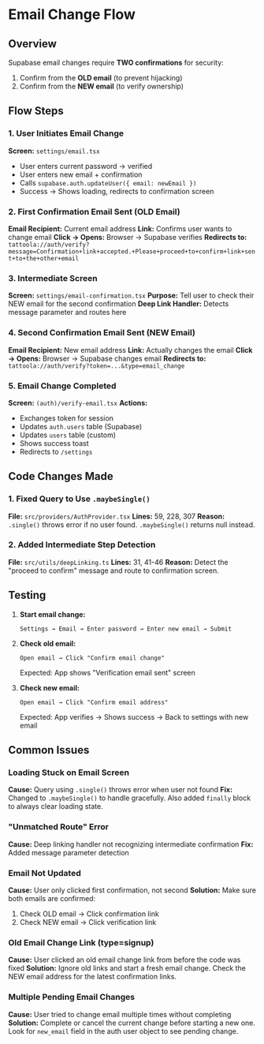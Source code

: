 # Email Change Flow

## Overview

Supabase email changes require **TWO confirmations** for security:
1. Confirm from the **OLD email** (to prevent hijacking)
2. Confirm from the **NEW email** (to verify ownership)

## Flow Steps

### 1. User Initiates Email Change
**Screen:** `settings/email.tsx`
- User enters current password → verified
- User enters new email + confirmation
- Calls `supabase.auth.updateUser({ email: newEmail })`
- Success → Shows loading, redirects to confirmation screen

### 2. First Confirmation Email Sent (OLD Email)
**Email Recipient:** Current email address
**Link:** Confirms user wants to change email
**Click → Opens:** Browser → Supabase verifies
**Redirects to:** `tattoola://auth/verify?message=Confirmation+link+accepted.+Please+proceed+to+confirm+link+sent+to+the+other+email`

### 3. Intermediate Screen
**Screen:** `settings/email-confirmation.tsx`
**Purpose:** Tell user to check their NEW email for the second confirmation
**Deep Link Handler:** Detects message parameter and routes here

### 4. Second Confirmation Email Sent (NEW Email)
**Email Recipient:** New email address
**Link:** Actually changes the email
**Click → Opens:** Browser → Supabase changes email
**Redirects to:** `tattoola://auth/verify?token=...&type=email_change`

### 5. Email Change Completed
**Screen:** `(auth)/verify-email.tsx`
**Actions:**
- Exchanges token for session
- Updates `auth.users` table (Supabase)
- Updates `users` table (custom)
- Shows success toast
- Redirects to `/settings`

## Code Changes Made

### 1. Fixed Query to Use `.maybeSingle()`
**File:** `src/providers/AuthProvider.tsx`
**Lines:** 59, 228, 307
**Reason:** `.single()` throws error if no user found. `.maybeSingle()` returns null instead.

### 2. Added Intermediate Step Detection
**File:** `src/utils/deepLinking.ts`
**Lines:** 31, 41-46
**Reason:** Detect the "proceed to confirm" message and route to confirmation screen.

## Testing

1. **Start email change:**
   ```
   Settings → Email → Enter password → Enter new email → Submit
   ```

2. **Check old email:**
   ```
   Open email → Click "Confirm email change"
   ```
   Expected: App shows "Verification email sent" screen

3. **Check new email:**
   ```
   Open email → Click "Confirm email address"
   ```
   Expected: App verifies → Shows success → Back to settings with new email

## Common Issues

### Loading Stuck on Email Screen
**Cause:** Query using `.single()` throws error when user not found
**Fix:** Changed to `.maybeSingle()` to handle gracefully. Also added `finally` block to always clear loading state.

### "Unmatched Route" Error
**Cause:** Deep linking handler not recognizing intermediate confirmation
**Fix:** Added message parameter detection

### Email Not Updated
**Cause:** User only clicked first confirmation, not second
**Solution:** Make sure both emails are confirmed:
1. Check OLD email → Click confirmation link
2. Check NEW email → Click verification link

### Old Email Change Link (type=signup)
**Cause:** User clicked an old email change link from before the code was fixed
**Solution:** Ignore old links and start a fresh email change. Check the NEW email address for the latest confirmation links.

### Multiple Pending Email Changes
**Cause:** User tried to change email multiple times without completing
**Solution:** Complete or cancel the current change before starting a new one. Look for `new_email` field in the auth user object to see pending change.

